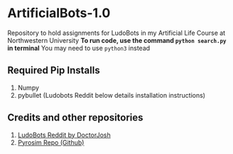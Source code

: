 # ArtificialBots-1.0
Repository to hold assignments for LudoBots in my Artificial Life Course at Northwestern University
**To run code, use the command `python search.py` in terminal**
You may need to use `python3` instead

## Required Pip Installs

 1. Numpy
 2. pybullet (Ludobots Reddit below details installation instructions)

## Credits and other repositories

 1. [LudoBots Reddit by DoctorJosh](https://www.reddit.com/r/ludobots/wiki/installation/)
 2. [Pyrosim Repo (Github)](https://github.com/jbongard/pyrosim)
    
